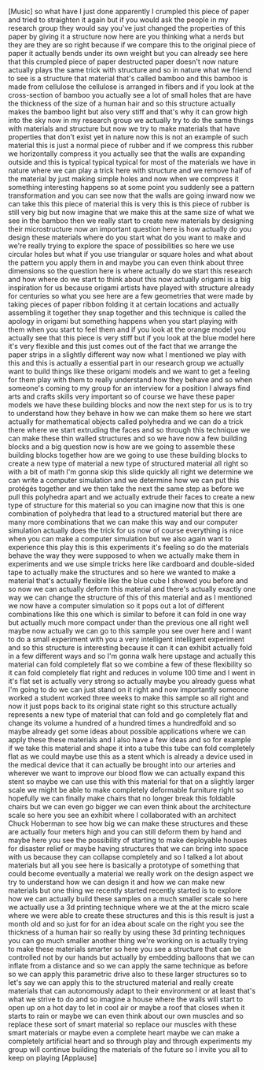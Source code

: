 
[Music]
so what have I just done
apparently I crumpled this piece of
paper and tried to straighten it again
but if you would ask the people in my
research group they would say you&#39;ve
just changed the properties of this
paper by giving it a structure now here
are you thinking what a nerds but they
are they are so right because if we
compare this to the original piece of
paper it actually bends under its own
weight but you can already see here that
this crumpled piece of paper destructed
paper doesn&#39;t now nature actually plays
the same trick with structure and so in
nature what we friend to see is a
structure that material that&#39;s called
bamboo and this bamboo is made from
cellulose the cellulose is arranged in
fibers and if you look at the
cross-section of bamboo you actually see
a lot of small holes that are have the
thickness of the size of a human hair
and so this structure actually makes the
bamboo light but also very stiff and
that&#39;s why it can grow high into the sky
now in my research group we actually try
to do the same things with materials and
structure but now we try to make
materials that have properties that
don&#39;t exist yet in nature now this is
not an example of such material this is
just a normal piece of rubber and if we
compress this rubber we horizontally
compress it you actually see that the
walls are expanding outside and this is
typical typical typical for most of the
materials we have in nature where we can
play a trick here with structure and we
remove half of the material by just
making simple holes and now when we
compress it something interesting
happens
so at some point you suddenly see a
pattern transformation and you can see
now that the walls are going inward now
we can take this this piece of material
this is very this is this piece of
rubber is still very big but now imagine
that we make this at the same size of
what we see in the bamboo then we really
start to create new materials by
designing their microstructure now an
important question here is how actually
do you design these materials where do
you start what do you want to make and
we&#39;re really trying to explore the space
of possibilities so here we use circular
holes but what if you use triangular or
square holes and what about the pattern
you apply them in and maybe you can even
think about three dimensions so the
question here is where actually do we
start this research and how where do we
start to think about this now actually
origami is a big inspiration for us
because origami artists have played with
structure already for centuries so what
you see here are a few geometries that
were made by taking pieces of paper
ribbon folding it at certain locations
and actually assembling it together they
snap together and this technique is
called the apology in origami but
something happens when you start playing
with them when you start to feel them
and if you look at the orange model you
actually see that this piece is very
stiff but if you look at the blue model
here it&#39;s very flexible and this just
comes out of the fact that we arrange
the paper strips in a slightly different
way now what I mentioned we play with
this and this is actually a essential
part in our research group we actually
want to build things like these origami
models and we want to get a feeling for
them play with them to really understand
how they behave and so when someone&#39;s
coming to my group for an interview for
a position I always find arts and crafts
skills very important so of course we
have these paper models we have these
building blocks and now the next step
for us is to try to understand how they
behave in how we can make them
so here we start actually for
mathematical objects called polyhedra
and we can do a trick there where we
start extruding the faces and so through
this technique we can make these thin
walled structures and so we have now a
few building blocks and a big question
now is how are we going to assemble
these building blocks together how are
we going to use these building blocks to
create a new type of material a new type
of structured material all right so with
a bit of math I&#39;m gonna skip this slide
quickly all right we determine we can
write a computer simulation and we
determine how we can put this protégés
together and we then take the next the
same step as before we pull this
polyhedra apart and we actually extrude
their faces to create a new type of
structure for this material so you can
imagine now that this is one combination
of polyhedra that lead to a structured
material but there are many more
combinations that we can make this way
and our computer simulation
actually does the trick for us now of
course everything is nice when you can
make a computer simulation but we also
again want to experience this play this
is this experiments it&#39;s feeling so do
the materials behave the way they were
supposed to when we actually make them
in experiments and we use simple tricks
here like cardboard and double-sided
tape to actually make the structures and
so here we wanted to make a material
that&#39;s actually flexible like the blue
cube I showed you before and so now we
can actually deform this material and
there&#39;s actually exactly one way we can
change the structure of this of this
material and as I mentioned we now have
a computer simulation so it pops out a
lot of different combinations like this
one which is similar to before it can
fold in one way but actually much more
compact under than the previous one all
right well maybe now actually we can go
to this sample you see over here and I
want to do a small experiment with you a
very intelligent intelligent experiment
and so this structure is interesting
because it can it can exhibit actually
fold in a few different
ways and so I&#39;m gonna walk here upstage
and actually this material can fold
completely flat so we combine a few of
these flexibility so it can fold
completely flat right and reduces in
volume 100 time and I went in it&#39;s flat
set is actually very strong so actually
maybe you already guess what I&#39;m going
to do we can just stand on it right and
now importantly someone worked a student
worked three weeks to make this sample
so all right and now it just pops back
to its original state
right so this structure actually
represents a new type of material that
can fold and go completely flat and
change its volume a hundred of a hundred
times a hundredfold and so maybe already
get some ideas about possible
applications where we can apply these
these materials and I also have a few
ideas and so for example if we take this
material and shape it into a tube this
tube can fold completely flat as we
could maybe use this as a stent which is
already a device used in the medical
device that it can actually be brought
into our arteries and wherever we want
to improve our blood flow we can
actually expand this stent so maybe we
can use this with this material for that
on a slightly larger scale we might be
able to make completely deformable
furniture right so hopefully we can
finally make chairs that no longer break
this foldable chairs but we can even go
bigger we can even think about the
architecture scale so here you see an
exhibit where I collaborated with an
architect Chuck Hoberman to see how big
we can make these structures and these
are actually four meters high and you
can still deform them by hand and maybe
here you see the possibility of starting
to make deployable houses for disaster
relief or maybe having structures that
we can bring into space with us because
they can collapse completely and so I
talked a lot about materials but all you
see here is
basically a prototype of something that
could become eventually a material we
really work on the design aspect we try
to understand how we can design it and
how we can make new materials but one
thing we recently started recently
started is to explore how we can
actually build these samples on a much
smaller scale so here we actually use a
3d printing technique where we at the at
the micro scale where we were able to
create these structures and this is this
result is just a month old and so just
for for an idea about scale on the right
you see the thickness of a human hair so
really by using these 3d printing
techniques you can go much smaller
another thing we&#39;re working on is
actually trying to make these materials
smarter so here you see a structure that
can be controlled not by our hands but
actually by embedding balloons that we
can inflate from a distance and so we
can apply the same technique as before
so we can apply this parametric drive
also to these larger structures so to
let&#39;s say we can apply this to the
structured material and really create
materials that can autonomously adapt to
their environment or at least that&#39;s
what we strive to do and so imagine a
house where the walls will start to open
up on a hot day to let in cool air or
maybe a roof that closes when it starts
to rain or maybe we can even think about
our own muscles and so replace these
sort of smart material so replace our
muscles with these smart materials or
maybe even a complete heart maybe we can
make a completely artificial heart and
so through play and through experiments
my group will continue building the
materials of the future so I invite you
all to keep on playing
[Applause]

